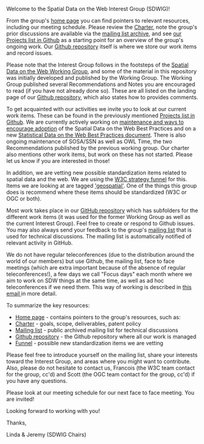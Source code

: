 Welcome to the Spatial Data on the Web Interest Group (SDWIG)!

From the group's [home page][1] you can find pointers to relevant resources, including our meeting schedule. Please review the [Charter][2], note the group's prior discussions are available via the [mailing list archive][3], and see [our Projects list in Github][12] as a starting point for an overview of the group's ongoing work. Our [Github repository][4] itself is where we store our work items and record issues. 

Please note that the Interest Group follows in the footsteps of the [Spatial Data on the Web Working Group][5], and some of the material in this repository was initially developed and published by the Working Group. The Working Group published several Recommendations and Notes you are encouraged to read (if you have not already done so). These are all listed on the landing page of our [Github repository][4], which also states how to provides comments.

To get acquainted with our activities we invite you to look at our current work items. These can be found in the previously mentioned [Projects list in Github][12]. We are currently actively working on [maintenance and ways to encourage adoption][6] of the Spatial Data on the Web Best Practices and on a new [Statistical Data on the Web Best Practices document][7]. There is also ongoing maintenance of SOSA/SSN as well as OWL Time, the two Recommendations published by the previous working group. Our charter also mentions other work items, but work on these has not started. Please let us know if you are interested in those!

In addition, we are vetting new possible standardization items related to spatial data and the web. We are using the [W3C strategy funnel][10] for this. Items we are looking at are tagged ['geospatial'][11]. One of the things this group does is recommend where these items should be standardized (W3C or OGC or both). 

Most work takes place in our [GitHub repository][4] which has subfolders for the different work items (it was used for the former Working Group as well as the current Interest Group). Feel free to create or respond to Github issues. You may also always send your feedback to the group's [mailing list][3] that is used for technical discussions. The mailing list is automatically notified of relevant activity in GitHub.

We do not have regular teleconferences (due to the distribution around the world of our members) but use Github, the mailing list, face to face meetings (which are extra important because of the absence of regular teleconferences!), a few days we call "Focus days" each month where we aim to work on SDW things at the same time, as well as ad hoc teleconferences if we need them. This way of working is described in [this email ][9] in more detail.

To summarize the key resources:

* [Home page][1] - contains pointers to the group's resources, such as:
* [Charter][2] - goals, scope, deliverables, patent policy
* [Mailing list][3] - public archived mailing list for technical discussions
* [Github repository][4] - the Github repository where all our work is managed
* [Funnel][11] - possible new standardization items we are vetting 

Please feel free to introduce yourself on the mailing list, share your interests toward the Interest Group, and areas where you might want to contribute. Also, please do not hesitate to contact us, Francois (the W3C team contact for the group, cc'd) and Scott (the OGC team contact for the group, cc'd) if you have any questions.

Please look at our meeting schedule for our next face to face meeting. You are invited!

Looking forward to working with you!

Thanks,

Linda & Jeremy (SDWIG Chairs)

[1]: https://www.w3.org/2017/sdwig/
[2]: https://www.w3.org/2017/sdwig/charter.html
[3]: https://lists.w3.org/Archives/Public/public-sdwig/
[4]: https://github.com/w3c/sdw/
[5]: https://www.w3.org/2015/spatial/
[6]: https://github.com/w3c/sdw/blob/gh-pages/bp/work-items-and-activities.md
[7]: https://github.com/w3c/sdw/tree/gh-pages/stats-bp
[8]: https://www.w3.org/TR/vocab-ssn/
[9]: https://lists.w3.org/Archives/Public/public-sdwig/2018Apr/0026.html
[10]: https://github.com/w3c/strategy/projects/2
[11]: https://github.com/w3c/strategy/projects/2?card_filter_query=label%3Ageospatial
[12]: https://github.com/w3c/sdw/projects
